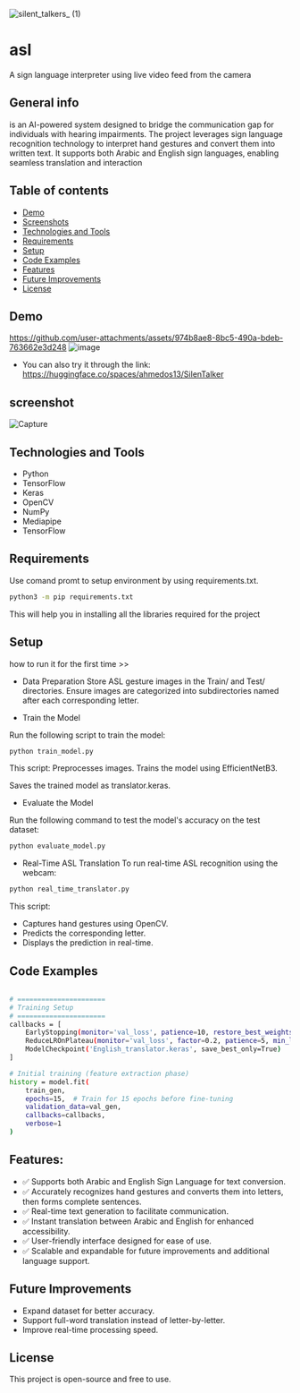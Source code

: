 ![_silent_talkers__ (1)](https://github.com/user-attachments/assets/104bb527-972b-4d32-bacd-29f99e8d8eea)


# asl
A sign language interpreter using live video feed from the camera

## General info
is an AI-powered system designed to bridge the communication gap for individuals with hearing impairments. The project leverages sign language recognition technology to interpret hand gestures and convert them into written text. It supports both Arabic and English sign languages, enabling seamless translation and interaction


## Table of contents
* [Demo](#demo)
* [Screenshots](#screenshot)
* [Technologies and Tools](#technologies-and-tools)
* [Requirements](#requirements)
* [Setup](#setup)
* [Code Examples](#code-examples)
* [Features](#features)
* [Future Improvements](future-improvements)
* [License](#license)

## Demo

https://github.com/user-attachments/assets/974b8ae8-8bc5-490a-bdeb-763662e3d248
![image](https://github.com/user-attachments/assets/eebe6794-9ad8-4e56-99e0-4a3356ebeadf)
- You can also try it through the link: 
https://huggingface.co/spaces/ahmedos13/SilenTalker

## screenshot
![Capture](https://github.com/user-attachments/assets/005dbd5b-0a82-48f9-9ca8-b2d91ac40624)




## Technologies and Tools
- Python
- TensorFlow
- Keras
- OpenCV
- NumPy
- Mediapipe
- TensorFlow

## Requirements

Use comand promt to setup environment by using requirements.txt.
``` bash
python3 -m pip requirements.txt
```

This will help you in installing all the libraries required for the project

## Setup
how to run it for the first time >>

- Data Preparation
Store ASL gesture images in the Train/ and Test/ directories.
Ensure images are categorized into subdirectories named after each corresponding letter.

- Train the Model

Run the following script to train the model:
```bash
python train_model.py
```

This script:
Preprocesses images.
Trains the model using EfficientNetB3.

Saves the trained model as translator.keras.

- Evaluate the Model

Run the following command to test the model's accuracy on the test dataset:
```bash
python evaluate_model.py
```

- Real-Time ASL Translation
To run real-time ASL recognition using the webcam:
```bash
python real_time_translator.py
```
This script:
- Captures hand gestures using OpenCV.
- Predicts the corresponding letter.
- Displays the prediction in real-time.

## Code Examples
```bash

# ======================
# Training Setup
# ======================
callbacks = [
    EarlyStopping(monitor='val_loss', patience=10, restore_best_weights=True),
    ReduceLROnPlateau(monitor='val_loss', factor=0.2, patience=5, min_lr=1e-6),
    ModelCheckpoint('English_translator.keras', save_best_only=True)
]

# Initial training (feature extraction phase)
history = model.fit(
    train_gen,
    epochs=15,  # Train for 15 epochs before fine-tuning
    validation_data=val_gen,
    callbacks=callbacks,
    verbose=1
)

```


## Features:
- ✅ Supports both Arabic and English Sign Language for text conversion.
- ✅ Accurately recognizes hand gestures and converts them into letters, then forms complete sentences.
- ✅ Real-time text generation to facilitate communication.
- ✅ Instant translation between Arabic and English for enhanced accessibility.
- ✅ User-friendly interface designed for ease of use.
- ✅ Scalable and expandable for future improvements and additional language support.

## Future Improvements

- Expand dataset for better accuracy.
- Support full-word translation instead of letter-by-letter.
- Improve real-time processing speed.

## License

This project is open-source and free to use.

